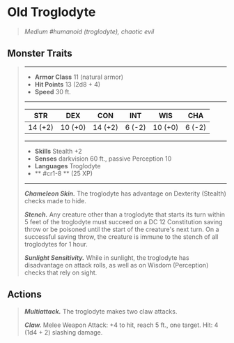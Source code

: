 # Old Troglodyte
>*Medium #humanoid (troglodyte), chaotic evil*
## Monster Traits
>___
>- **Armor Class** 11 (natural armor)
>- **Hit Points** 13 (2d8 + 4)
>- **Speed** 30 ft.
>___
>|STR|DEX|CON|INT|WIS|CHA|
>|:---:|:---:|:---:|:---:|:---:|:---:|
>|14 (+2)|10 (+0)|14 (+2)|6 (-2)|10 (+0)|6 (-2)|
>___
>- **Skills** Stealth +2
>- **Senses** darkvision 60 ft., passive Perception 10
>- **Languages** Troglodyte
>- ** #cr1-8 ** (25 XP)
>___
>***Chameleon Skin.*** The troglodyte has advantage on Dexterity (Stealth) checks made to hide.  
>
>***Stench.*** Any creature other than a troglodyte that starts its turn within 5 feet of the troglodyte must succeed on a DC 12 Constitution saving throw or be poisoned until the start of the creature's next turn. On a successful saving throw, the creature is immune to the stench of all troglodytes for 1 hour.  
>
>***Sunlight Sensitivity.*** While in sunlight, the troglodyte has disadvantage on attack rolls, as well as on Wisdom (Perception) checks that rely on sight.  
>
## Actions
>***Multiattack.*** The troglodyte makes two claw attacks.  
>
>***Claw.*** Melee Weapon Attack: +4 to hit, reach 5 ft., one target. Hit: 4 (1d4 + 2) slashing damage.